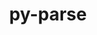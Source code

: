 ---
title: "py-parse"
layout: cache
categories: [package, develop]
meta: {"versions": ["1.18.0"], "compilers": ["gcc@=11.1.0", "gcc@=7.5.0", "oneapi@=2023.1.0", "oneapi@=2023.2.0"], "oss": ["ubuntu18.04", "ubuntu20.04"], "platforms": ["linux"], "targets": ["ppc64le", "x86_64", "x86_64_v3"], "stacks": ["e4s", "e4s-oneapi", "e4s-power", "radiuss", "root"], "num_specs": 66, "num_specs_by_stack": {"root": 66, "radiuss": 2, "e4s-power": 3, "e4s-oneapi": 6, "e4s": 3}}
spec_details: [{"hash": "rz4unrcblepcop4nh5i3uyufcxsdymmn", "compiler": "gcc@=7.5.0", "versions": ["1.18.0"], "os": "ubuntu18.04", "platform": "linux", "target": "x86_64", "variants": ["build_system=python_pip"], "stacks": ["root"], "size": "-", "tarball": "https://binaries.spack.io/develop/build_cache/linux-ubuntu18.04-x86_64/gcc-7.5.0/py-parse-1.18.0/linux-ubuntu18.04-x86_64-gcc-7.5.0-py-parse-1.18.0-rz4unrcblepcop4nh5i3uyufcxsdymmn.spack"}, {"hash": "kyl3nkyhlsfdf3lk2uqlliu63cqfvhsk", "compiler": "gcc@=7.5.0", "versions": ["1.18.0"], "os": "ubuntu18.04", "platform": "linux", "target": "x86_64", "variants": [], "stacks": ["root"], "size": "-", "tarball": "https://binaries.spack.io/develop/build_cache/linux-ubuntu18.04-x86_64/gcc-7.5.0/py-parse-1.18.0/linux-ubuntu18.04-x86_64-gcc-7.5.0-py-parse-1.18.0-kyl3nkyhlsfdf3lk2uqlliu63cqfvhsk.spack"}, {"hash": "575bzkvqwchywad36feg2fxufbtkmc2r", "compiler": "gcc@=7.5.0", "versions": ["1.18.0"], "os": "ubuntu18.04", "platform": "linux", "target": "x86_64", "variants": [], "stacks": ["root"], "size": "-", "tarball": "https://binaries.spack.io/develop/build_cache/linux-ubuntu18.04-x86_64/gcc-7.5.0/py-parse-1.18.0/linux-ubuntu18.04-x86_64-gcc-7.5.0-py-parse-1.18.0-575bzkvqwchywad36feg2fxufbtkmc2r.spack"}, {"hash": "hpqxjynv6snae2p4syyuktrzawhjzone", "compiler": "gcc@=7.5.0", "versions": ["1.18.0"], "os": "ubuntu18.04", "platform": "linux", "target": "x86_64", "variants": [], "stacks": ["root"], "size": "-", "tarball": "https://binaries.spack.io/develop/build_cache/linux-ubuntu18.04-x86_64/gcc-7.5.0/py-parse-1.18.0/linux-ubuntu18.04-x86_64-gcc-7.5.0-py-parse-1.18.0-hpqxjynv6snae2p4syyuktrzawhjzone.spack"}, {"hash": "3uj47xzp4uxrw5bjducnwkstglcsn5wr", "compiler": "gcc@=7.5.0", "versions": ["1.18.0"], "os": "ubuntu18.04", "platform": "linux", "target": "x86_64", "variants": [], "stacks": ["root"], "size": "-", "tarball": "https://binaries.spack.io/develop/build_cache/linux-ubuntu18.04-x86_64/gcc-7.5.0/py-parse-1.18.0/linux-ubuntu18.04-x86_64-gcc-7.5.0-py-parse-1.18.0-3uj47xzp4uxrw5bjducnwkstglcsn5wr.spack"}, {"hash": "z3p6wpibd6d662l2xisbcf3lqanx35ap", "compiler": "gcc@=7.5.0", "versions": ["1.18.0"], "os": "ubuntu18.04", "platform": "linux", "target": "x86_64", "variants": [], "stacks": ["root"], "size": "-", "tarball": "https://binaries.spack.io/develop/build_cache/linux-ubuntu18.04-x86_64/gcc-7.5.0/py-parse-1.18.0/linux-ubuntu18.04-x86_64-gcc-7.5.0-py-parse-1.18.0-z3p6wpibd6d662l2xisbcf3lqanx35ap.spack"}, {"hash": "onuozmrvc4tyeohfrt5bh25dlv6vejlf", "compiler": "gcc@=7.5.0", "versions": ["1.18.0"], "os": "ubuntu18.04", "platform": "linux", "target": "x86_64", "variants": [], "stacks": ["root"], "size": "-", "tarball": "https://binaries.spack.io/develop/build_cache/linux-ubuntu18.04-x86_64/gcc-7.5.0/py-parse-1.18.0/linux-ubuntu18.04-x86_64-gcc-7.5.0-py-parse-1.18.0-onuozmrvc4tyeohfrt5bh25dlv6vejlf.spack"}, {"hash": "fjj6vxmsj4aumpzo6snveqse6pgxfw7z", "compiler": "gcc@=7.5.0", "versions": ["1.18.0"], "os": "ubuntu18.04", "platform": "linux", "target": "x86_64", "variants": [], "stacks": ["root"], "size": "-", "tarball": "https://binaries.spack.io/develop/build_cache/linux-ubuntu18.04-x86_64/gcc-7.5.0/py-parse-1.18.0/linux-ubuntu18.04-x86_64-gcc-7.5.0-py-parse-1.18.0-fjj6vxmsj4aumpzo6snveqse6pgxfw7z.spack"}, {"hash": "4p2n5gw2kjqbxc7s6m5b7noa2k42u7wc", "compiler": "gcc@=7.5.0", "versions": ["1.18.0"], "os": "ubuntu18.04", "platform": "linux", "target": "x86_64", "variants": [], "stacks": ["root"], "size": "-", "tarball": "https://binaries.spack.io/develop/build_cache/linux-ubuntu18.04-x86_64/gcc-7.5.0/py-parse-1.18.0/linux-ubuntu18.04-x86_64-gcc-7.5.0-py-parse-1.18.0-4p2n5gw2kjqbxc7s6m5b7noa2k42u7wc.spack"}, {"hash": "67seop4qayppjf6jpqzkngcg6xojpd4n", "compiler": "gcc@=7.5.0", "versions": ["1.18.0"], "os": "ubuntu18.04", "platform": "linux", "target": "x86_64", "variants": [], "stacks": ["root"], "size": "-", "tarball": "https://binaries.spack.io/develop/build_cache/linux-ubuntu18.04-x86_64/gcc-7.5.0/py-parse-1.18.0/linux-ubuntu18.04-x86_64-gcc-7.5.0-py-parse-1.18.0-67seop4qayppjf6jpqzkngcg6xojpd4n.spack"}, {"hash": "4vk2lvgu3mha57hz2vyi4jwnnmgc6gx2", "compiler": "gcc@=7.5.0", "versions": ["1.18.0"], "os": "ubuntu18.04", "platform": "linux", "target": "x86_64", "variants": [], "stacks": ["root"], "size": "-", "tarball": "https://binaries.spack.io/develop/build_cache/linux-ubuntu18.04-x86_64/gcc-7.5.0/py-parse-1.18.0/linux-ubuntu18.04-x86_64-gcc-7.5.0-py-parse-1.18.0-4vk2lvgu3mha57hz2vyi4jwnnmgc6gx2.spack"}, {"hash": "3ie5k6l2bem6cx4niqxjxu6te5flcbcp", "compiler": "gcc@=7.5.0", "versions": ["1.18.0"], "os": "ubuntu18.04", "platform": "linux", "target": "x86_64", "variants": ["build_system=python_pip"], "stacks": ["root"], "size": "-", "tarball": "https://binaries.spack.io/develop/build_cache/linux-ubuntu18.04-x86_64/gcc-7.5.0/py-parse-1.18.0/linux-ubuntu18.04-x86_64-gcc-7.5.0-py-parse-1.18.0-3ie5k6l2bem6cx4niqxjxu6te5flcbcp.spack"}, {"hash": "vzxmhud2tdbfyls7oxec7dvibdbomuum", "compiler": "gcc@=7.5.0", "versions": ["1.18.0"], "os": "ubuntu18.04", "platform": "linux", "target": "x86_64", "variants": [], "stacks": ["root"], "size": "-", "tarball": "https://binaries.spack.io/develop/build_cache/linux-ubuntu18.04-x86_64/gcc-7.5.0/py-parse-1.18.0/linux-ubuntu18.04-x86_64-gcc-7.5.0-py-parse-1.18.0-vzxmhud2tdbfyls7oxec7dvibdbomuum.spack"}, {"hash": "3fqic7szhax6dbf23bglwbj2msauas2m", "compiler": "gcc@=7.5.0", "versions": ["1.18.0"], "os": "ubuntu18.04", "platform": "linux", "target": "x86_64", "variants": [], "stacks": ["root"], "size": "-", "tarball": "https://binaries.spack.io/develop/build_cache/linux-ubuntu18.04-x86_64/gcc-7.5.0/py-parse-1.18.0/linux-ubuntu18.04-x86_64-gcc-7.5.0-py-parse-1.18.0-3fqic7szhax6dbf23bglwbj2msauas2m.spack"}, {"hash": "ycvaq2pmjya3jc6qbn4ayw5ojfyhhsir", "compiler": "gcc@=7.5.0", "versions": ["1.18.0"], "os": "ubuntu18.04", "platform": "linux", "target": "x86_64", "variants": [], "stacks": ["root"], "size": "-", "tarball": "https://binaries.spack.io/develop/build_cache/linux-ubuntu18.04-x86_64/gcc-7.5.0/py-parse-1.18.0/linux-ubuntu18.04-x86_64-gcc-7.5.0-py-parse-1.18.0-ycvaq2pmjya3jc6qbn4ayw5ojfyhhsir.spack"}, {"hash": "goejamalp727dnyqsayyv7ucg57naxzq", "compiler": "gcc@=7.5.0", "versions": ["1.18.0"], "os": "ubuntu18.04", "platform": "linux", "target": "x86_64", "variants": [], "stacks": ["root"], "size": "-", "tarball": "https://binaries.spack.io/develop/build_cache/linux-ubuntu18.04-x86_64/gcc-7.5.0/py-parse-1.18.0/linux-ubuntu18.04-x86_64-gcc-7.5.0-py-parse-1.18.0-goejamalp727dnyqsayyv7ucg57naxzq.spack"}, {"hash": "24xtgnjespp2gqkli5bpw44wgcgp5w43", "compiler": "gcc@=7.5.0", "versions": ["1.18.0"], "os": "ubuntu18.04", "platform": "linux", "target": "x86_64", "variants": ["build_system=python_pip"], "stacks": ["root"], "size": "-", "tarball": "https://binaries.spack.io/develop/build_cache/linux-ubuntu18.04-x86_64/gcc-7.5.0/py-parse-1.18.0/linux-ubuntu18.04-x86_64-gcc-7.5.0-py-parse-1.18.0-24xtgnjespp2gqkli5bpw44wgcgp5w43.spack"}, {"hash": "yvwlyva7xnzglggco55olscihbhuop6x", "compiler": "gcc@=7.5.0", "versions": ["1.18.0"], "os": "ubuntu18.04", "platform": "linux", "target": "x86_64", "variants": [], "stacks": ["root"], "size": "-", "tarball": "https://binaries.spack.io/develop/build_cache/linux-ubuntu18.04-x86_64/gcc-7.5.0/py-parse-1.18.0/linux-ubuntu18.04-x86_64-gcc-7.5.0-py-parse-1.18.0-yvwlyva7xnzglggco55olscihbhuop6x.spack"}, {"hash": "dhpfu6dbj6wnpbtv4yieuf5odqeauorc", "compiler": "gcc@=7.5.0", "versions": ["1.18.0"], "os": "ubuntu18.04", "platform": "linux", "target": "x86_64", "variants": ["build_system=python_pip"], "stacks": ["root"], "size": "-", "tarball": "https://binaries.spack.io/develop/build_cache/linux-ubuntu18.04-x86_64/gcc-7.5.0/py-parse-1.18.0/linux-ubuntu18.04-x86_64-gcc-7.5.0-py-parse-1.18.0-dhpfu6dbj6wnpbtv4yieuf5odqeauorc.spack"}, {"hash": "ypsplnvyd6ennhfmvtabnnjd66x7uccg", "compiler": "gcc@=7.5.0", "versions": ["1.18.0"], "os": "ubuntu18.04", "platform": "linux", "target": "x86_64", "variants": [], "stacks": ["root"], "size": "-", "tarball": "https://binaries.spack.io/develop/build_cache/linux-ubuntu18.04-x86_64/gcc-7.5.0/py-parse-1.18.0/linux-ubuntu18.04-x86_64-gcc-7.5.0-py-parse-1.18.0-ypsplnvyd6ennhfmvtabnnjd66x7uccg.spack"}, {"hash": "i4b5u7escyvcrhzoqsndcgf77r23dbln", "compiler": "gcc@=7.5.0", "versions": ["1.18.0"], "os": "ubuntu18.04", "platform": "linux", "target": "x86_64", "variants": [], "stacks": ["root"], "size": "-", "tarball": "https://binaries.spack.io/develop/build_cache/linux-ubuntu18.04-x86_64/gcc-7.5.0/py-parse-1.18.0/linux-ubuntu18.04-x86_64-gcc-7.5.0-py-parse-1.18.0-i4b5u7escyvcrhzoqsndcgf77r23dbln.spack"}, {"hash": "r4xxenm2ldonzszfxue54rwbiv7tvt6i", "compiler": "gcc@=7.5.0", "versions": ["1.18.0"], "os": "ubuntu18.04", "platform": "linux", "target": "x86_64", "variants": [], "stacks": ["root"], "size": "-", "tarball": "https://binaries.spack.io/develop/build_cache/linux-ubuntu18.04-x86_64/gcc-7.5.0/py-parse-1.18.0/linux-ubuntu18.04-x86_64-gcc-7.5.0-py-parse-1.18.0-r4xxenm2ldonzszfxue54rwbiv7tvt6i.spack"}, {"hash": "r2dskkni2v4cxjjlqeao2wg4zu53bpi2", "compiler": "gcc@=7.5.0", "versions": ["1.18.0"], "os": "ubuntu18.04", "platform": "linux", "target": "x86_64", "variants": [], "stacks": ["root"], "size": "-", "tarball": "https://binaries.spack.io/develop/build_cache/linux-ubuntu18.04-x86_64/gcc-7.5.0/py-parse-1.18.0/linux-ubuntu18.04-x86_64-gcc-7.5.0-py-parse-1.18.0-r2dskkni2v4cxjjlqeao2wg4zu53bpi2.spack"}, {"hash": "se65a5hp6bvrxxohtnoc52xsqfcvqb5m", "compiler": "gcc@=7.5.0", "versions": ["1.18.0"], "os": "ubuntu18.04", "platform": "linux", "target": "x86_64", "variants": [], "stacks": ["root"], "size": "-", "tarball": "https://binaries.spack.io/develop/build_cache/linux-ubuntu18.04-x86_64/gcc-7.5.0/py-parse-1.18.0/linux-ubuntu18.04-x86_64-gcc-7.5.0-py-parse-1.18.0-se65a5hp6bvrxxohtnoc52xsqfcvqb5m.spack"}, {"hash": "l5bsxiap5zeldfr57unrmil3xdb5cli2", "compiler": "gcc@=7.5.0", "versions": ["1.18.0"], "os": "ubuntu18.04", "platform": "linux", "target": "x86_64", "variants": [], "stacks": ["root"], "size": "-", "tarball": "https://binaries.spack.io/develop/build_cache/linux-ubuntu18.04-x86_64/gcc-7.5.0/py-parse-1.18.0/linux-ubuntu18.04-x86_64-gcc-7.5.0-py-parse-1.18.0-l5bsxiap5zeldfr57unrmil3xdb5cli2.spack"}, {"hash": "eo5q7c34bdezkyptupnz6rmq6sr6jy7k", "compiler": "gcc@=7.5.0", "versions": ["1.18.0"], "os": "ubuntu18.04", "platform": "linux", "target": "x86_64", "variants": [], "stacks": ["root"], "size": "-", "tarball": "https://binaries.spack.io/develop/build_cache/linux-ubuntu18.04-x86_64/gcc-7.5.0/py-parse-1.18.0/linux-ubuntu18.04-x86_64-gcc-7.5.0-py-parse-1.18.0-eo5q7c34bdezkyptupnz6rmq6sr6jy7k.spack"}, {"hash": "lmsfufq76mk47c3xj25owjk52ftocyhm", "compiler": "gcc@=7.5.0", "versions": ["1.18.0"], "os": "ubuntu18.04", "platform": "linux", "target": "x86_64", "variants": [], "stacks": ["root"], "size": "-", "tarball": "https://binaries.spack.io/develop/build_cache/linux-ubuntu18.04-x86_64/gcc-7.5.0/py-parse-1.18.0/linux-ubuntu18.04-x86_64-gcc-7.5.0-py-parse-1.18.0-lmsfufq76mk47c3xj25owjk52ftocyhm.spack"}, {"hash": "qdbavphmoblsg7zmx7cxwkfiq7jujnsx", "compiler": "gcc@=7.5.0", "versions": ["1.18.0"], "os": "ubuntu18.04", "platform": "linux", "target": "x86_64", "variants": [], "stacks": ["root"], "size": "-", "tarball": "https://binaries.spack.io/develop/build_cache/linux-ubuntu18.04-x86_64/gcc-7.5.0/py-parse-1.18.0/linux-ubuntu18.04-x86_64-gcc-7.5.0-py-parse-1.18.0-qdbavphmoblsg7zmx7cxwkfiq7jujnsx.spack"}, {"hash": "4ndbty7dqtcq3kxnyqgyedvtquelhv2c", "compiler": "gcc@=7.5.0", "versions": ["1.18.0"], "os": "ubuntu18.04", "platform": "linux", "target": "x86_64", "variants": [], "stacks": ["root"], "size": "-", "tarball": "https://binaries.spack.io/develop/build_cache/linux-ubuntu18.04-x86_64/gcc-7.5.0/py-parse-1.18.0/linux-ubuntu18.04-x86_64-gcc-7.5.0-py-parse-1.18.0-4ndbty7dqtcq3kxnyqgyedvtquelhv2c.spack"}, {"hash": "pzpdpbwravhyrpb4bounffmok35t7eye", "compiler": "gcc@=7.5.0", "versions": ["1.18.0"], "os": "ubuntu18.04", "platform": "linux", "target": "x86_64", "variants": [], "stacks": ["root"], "size": "-", "tarball": "https://binaries.spack.io/develop/build_cache/linux-ubuntu18.04-x86_64/gcc-7.5.0/py-parse-1.18.0/linux-ubuntu18.04-x86_64-gcc-7.5.0-py-parse-1.18.0-pzpdpbwravhyrpb4bounffmok35t7eye.spack"}, {"hash": "w5gqskhpzb4r6aaexb2u6jcys5n5tl3j", "compiler": "gcc@=7.5.0", "versions": ["1.18.0"], "os": "ubuntu18.04", "platform": "linux", "target": "x86_64", "variants": [], "stacks": ["root"], "size": "-", "tarball": "https://binaries.spack.io/develop/build_cache/linux-ubuntu18.04-x86_64/gcc-7.5.0/py-parse-1.18.0/linux-ubuntu18.04-x86_64-gcc-7.5.0-py-parse-1.18.0-w5gqskhpzb4r6aaexb2u6jcys5n5tl3j.spack"}, {"hash": "rnaibavw2qlavwvtm7mpntwst5uv6tcv", "compiler": "gcc@=7.5.0", "versions": ["1.18.0"], "os": "ubuntu18.04", "platform": "linux", "target": "x86_64", "variants": [], "stacks": ["root"], "size": "-", "tarball": "https://binaries.spack.io/develop/build_cache/linux-ubuntu18.04-x86_64/gcc-7.5.0/py-parse-1.18.0/linux-ubuntu18.04-x86_64-gcc-7.5.0-py-parse-1.18.0-rnaibavw2qlavwvtm7mpntwst5uv6tcv.spack"}, {"hash": "5ebip5hqd2c6jd7cfzktug644444ywkt", "compiler": "gcc@=7.5.0", "versions": ["1.18.0"], "os": "ubuntu18.04", "platform": "linux", "target": "x86_64", "variants": [], "stacks": ["root"], "size": "-", "tarball": "https://binaries.spack.io/develop/build_cache/linux-ubuntu18.04-x86_64/gcc-7.5.0/py-parse-1.18.0/linux-ubuntu18.04-x86_64-gcc-7.5.0-py-parse-1.18.0-5ebip5hqd2c6jd7cfzktug644444ywkt.spack"}, {"hash": "ras4r42kb7g2p3tmizes5e3k2opremco", "compiler": "gcc@=7.5.0", "versions": ["1.18.0"], "os": "ubuntu18.04", "platform": "linux", "target": "x86_64", "variants": [], "stacks": ["root"], "size": "-", "tarball": "https://binaries.spack.io/develop/build_cache/linux-ubuntu18.04-x86_64/gcc-7.5.0/py-parse-1.18.0/linux-ubuntu18.04-x86_64-gcc-7.5.0-py-parse-1.18.0-ras4r42kb7g2p3tmizes5e3k2opremco.spack"}, {"hash": "wnxzus6hgs3hc5wp6hzf4ofhb5oglmqk", "compiler": "gcc@=7.5.0", "versions": ["1.18.0"], "os": "ubuntu18.04", "platform": "linux", "target": "x86_64_v3", "variants": ["build_system=python_pip"], "stacks": ["root"], "size": "-", "tarball": "https://binaries.spack.io/develop/build_cache/linux-ubuntu18.04-x86_64_v3/gcc-7.5.0/py-parse-1.18.0/linux-ubuntu18.04-x86_64_v3-gcc-7.5.0-py-parse-1.18.0-wnxzus6hgs3hc5wp6hzf4ofhb5oglmqk.spack"}, {"hash": "kkivgskiqkua3rfnhqxprznqlv5tp22x", "compiler": "gcc@=7.5.0", "versions": ["1.18.0"], "os": "ubuntu18.04", "platform": "linux", "target": "x86_64_v3", "variants": ["build_system=python_pip"], "stacks": ["root"], "size": "-", "tarball": "https://binaries.spack.io/develop/build_cache/linux-ubuntu18.04-x86_64_v3/gcc-7.5.0/py-parse-1.18.0/linux-ubuntu18.04-x86_64_v3-gcc-7.5.0-py-parse-1.18.0-kkivgskiqkua3rfnhqxprznqlv5tp22x.spack"}, {"hash": "4t4dglobcavxqfdobk7ha5rucd3eubkf", "compiler": "gcc@=7.5.0", "versions": ["1.18.0"], "os": "ubuntu18.04", "platform": "linux", "target": "x86_64_v3", "variants": ["build_system=python_pip"], "stacks": ["root"], "size": "-", "tarball": "https://binaries.spack.io/develop/build_cache/linux-ubuntu18.04-x86_64_v3/gcc-7.5.0/py-parse-1.18.0/linux-ubuntu18.04-x86_64_v3-gcc-7.5.0-py-parse-1.18.0-4t4dglobcavxqfdobk7ha5rucd3eubkf.spack"}, {"hash": "ehx5mkhrcckr2xdv7bwx2yliknc762az", "compiler": "gcc@=7.5.0", "versions": ["1.18.0"], "os": "ubuntu18.04", "platform": "linux", "target": "x86_64_v3", "variants": ["build_system=python_pip"], "stacks": ["root"], "size": "-", "tarball": "https://binaries.spack.io/develop/build_cache/linux-ubuntu18.04-x86_64_v3/gcc-7.5.0/py-parse-1.18.0/linux-ubuntu18.04-x86_64_v3-gcc-7.5.0-py-parse-1.18.0-ehx5mkhrcckr2xdv7bwx2yliknc762az.spack"}, {"hash": "wzs76rqzxsvuqxskk6bmg6i573g5jmj3", "compiler": "gcc@=7.5.0", "versions": ["1.18.0"], "os": "ubuntu18.04", "platform": "linux", "target": "x86_64_v3", "variants": ["build_system=python_pip"], "stacks": ["root"], "size": "-", "tarball": "https://binaries.spack.io/develop/build_cache/linux-ubuntu18.04-x86_64_v3/gcc-7.5.0/py-parse-1.18.0/linux-ubuntu18.04-x86_64_v3-gcc-7.5.0-py-parse-1.18.0-wzs76rqzxsvuqxskk6bmg6i573g5jmj3.spack"}, {"hash": "2mlzl3vgo3tbj4bihyxlk64neggmsb63", "compiler": "gcc@=7.5.0", "versions": ["1.18.0"], "os": "ubuntu18.04", "platform": "linux", "target": "x86_64_v3", "variants": ["build_system=python_pip"], "stacks": ["root"], "size": "-", "tarball": "https://binaries.spack.io/develop/build_cache/linux-ubuntu18.04-x86_64_v3/gcc-7.5.0/py-parse-1.18.0/linux-ubuntu18.04-x86_64_v3-gcc-7.5.0-py-parse-1.18.0-2mlzl3vgo3tbj4bihyxlk64neggmsb63.spack"}, {"hash": "oumzzox4tmfwvklflnuwgxcstjwke5dh", "compiler": "gcc@=7.5.0", "versions": ["1.18.0"], "os": "ubuntu18.04", "platform": "linux", "target": "x86_64_v3", "variants": ["build_system=python_pip"], "stacks": ["root"], "size": "-", "tarball": "https://binaries.spack.io/develop/build_cache/linux-ubuntu18.04-x86_64_v3/gcc-7.5.0/py-parse-1.18.0/linux-ubuntu18.04-x86_64_v3-gcc-7.5.0-py-parse-1.18.0-oumzzox4tmfwvklflnuwgxcstjwke5dh.spack"}, {"hash": "vqt5okqqlqazosnr2loeqa7q76xs2t37", "compiler": "gcc@=7.5.0", "versions": ["1.18.0"], "os": "ubuntu18.04", "platform": "linux", "target": "x86_64_v3", "variants": ["build_system=python_pip"], "stacks": ["root", "radiuss"], "size": "-", "tarball": "https://binaries.spack.io/develop/build_cache/linux-ubuntu18.04-x86_64_v3/gcc-7.5.0/py-parse-1.18.0/linux-ubuntu18.04-x86_64_v3-gcc-7.5.0-py-parse-1.18.0-vqt5okqqlqazosnr2loeqa7q76xs2t37.spack"}, {"hash": "sen4tyvzvoziyh3qyfpnpa7u2bnu5tsg", "compiler": "gcc@=7.5.0", "versions": ["1.18.0"], "os": "ubuntu18.04", "platform": "linux", "target": "x86_64_v3", "variants": ["build_system=python_pip"], "stacks": ["root"], "size": "-", "tarball": "https://binaries.spack.io/develop/build_cache/linux-ubuntu18.04-x86_64_v3/gcc-7.5.0/py-parse-1.18.0/linux-ubuntu18.04-x86_64_v3-gcc-7.5.0-py-parse-1.18.0-sen4tyvzvoziyh3qyfpnpa7u2bnu5tsg.spack"}, {"hash": "ylsy7c3zeuo2a7ckhhtgxopsrzxmn64c", "compiler": "gcc@=7.5.0", "versions": ["1.18.0"], "os": "ubuntu18.04", "platform": "linux", "target": "x86_64_v3", "variants": ["build_system=python_pip"], "stacks": ["root", "radiuss"], "size": "-", "tarball": "https://binaries.spack.io/develop/build_cache/linux-ubuntu18.04-x86_64_v3/gcc-7.5.0/py-parse-1.18.0/linux-ubuntu18.04-x86_64_v3-gcc-7.5.0-py-parse-1.18.0-ylsy7c3zeuo2a7ckhhtgxopsrzxmn64c.spack"}, {"hash": "27gassf7vtlbmrvook2atxcudlc3klzb", "compiler": "gcc@=11.1.0", "versions": ["1.18.0"], "os": "ubuntu20.04", "platform": "linux", "target": "ppc64le", "variants": ["build_system=python_pip"], "stacks": ["root", "e4s-power"], "size": "-", "tarball": "https://binaries.spack.io/develop/build_cache/linux-ubuntu20.04-ppc64le/gcc-11.1.0/py-parse-1.18.0/linux-ubuntu20.04-ppc64le-gcc-11.1.0-py-parse-1.18.0-27gassf7vtlbmrvook2atxcudlc3klzb.spack"}, {"hash": "rhrrcaa3aysmenbsdao6vpn7yewf4bno", "compiler": "gcc@=11.1.0", "versions": ["1.18.0"], "os": "ubuntu20.04", "platform": "linux", "target": "ppc64le", "variants": ["build_system=python_pip"], "stacks": ["root"], "size": "-", "tarball": "https://binaries.spack.io/develop/build_cache/linux-ubuntu20.04-ppc64le/gcc-11.1.0/py-parse-1.18.0/linux-ubuntu20.04-ppc64le-gcc-11.1.0-py-parse-1.18.0-rhrrcaa3aysmenbsdao6vpn7yewf4bno.spack"}, {"hash": "hluhz74gbynqehdtiopailhxmfavd27b", "compiler": "gcc@=11.1.0", "versions": ["1.18.0"], "os": "ubuntu20.04", "platform": "linux", "target": "ppc64le", "variants": ["build_system=python_pip"], "stacks": ["root", "e4s-power"], "size": "-", "tarball": "https://binaries.spack.io/develop/build_cache/linux-ubuntu20.04-ppc64le/gcc-11.1.0/py-parse-1.18.0/linux-ubuntu20.04-ppc64le-gcc-11.1.0-py-parse-1.18.0-hluhz74gbynqehdtiopailhxmfavd27b.spack"}, {"hash": "aostdrnbmicn32wmxg4yzhaujalnarnn", "compiler": "gcc@=11.1.0", "versions": ["1.18.0"], "os": "ubuntu20.04", "platform": "linux", "target": "ppc64le", "variants": ["build_system=python_pip"], "stacks": ["root"], "size": "-", "tarball": "https://binaries.spack.io/develop/build_cache/linux-ubuntu20.04-ppc64le/gcc-11.1.0/py-parse-1.18.0/linux-ubuntu20.04-ppc64le-gcc-11.1.0-py-parse-1.18.0-aostdrnbmicn32wmxg4yzhaujalnarnn.spack"}, {"hash": "dp65gvcqmmocfg74wod4s6ywai2adc3t", "compiler": "gcc@=11.1.0", "versions": ["1.18.0"], "os": "ubuntu20.04", "platform": "linux", "target": "ppc64le", "variants": ["build_system=python_pip"], "stacks": ["root"], "size": "-", "tarball": "https://binaries.spack.io/develop/build_cache/linux-ubuntu20.04-ppc64le/gcc-11.1.0/py-parse-1.18.0/linux-ubuntu20.04-ppc64le-gcc-11.1.0-py-parse-1.18.0-dp65gvcqmmocfg74wod4s6ywai2adc3t.spack"}, {"hash": "oiy6vef326ejbqbcd6cgmfhfdouqcxiz", "compiler": "gcc@=11.1.0", "versions": ["1.18.0"], "os": "ubuntu20.04", "platform": "linux", "target": "ppc64le", "variants": ["build_system=python_pip"], "stacks": ["root"], "size": "-", "tarball": "https://binaries.spack.io/develop/build_cache/linux-ubuntu20.04-ppc64le/gcc-11.1.0/py-parse-1.18.0/linux-ubuntu20.04-ppc64le-gcc-11.1.0-py-parse-1.18.0-oiy6vef326ejbqbcd6cgmfhfdouqcxiz.spack"}, {"hash": "tigo5xnswjcpavxgtnp4zeyvwlc6afqr", "compiler": "gcc@=11.1.0", "versions": ["1.18.0"], "os": "ubuntu20.04", "platform": "linux", "target": "ppc64le", "variants": ["build_system=python_pip"], "stacks": ["root"], "size": "-", "tarball": "https://binaries.spack.io/develop/build_cache/linux-ubuntu20.04-ppc64le/gcc-11.1.0/py-parse-1.18.0/linux-ubuntu20.04-ppc64le-gcc-11.1.0-py-parse-1.18.0-tigo5xnswjcpavxgtnp4zeyvwlc6afqr.spack"}, {"hash": "wcuqvw2nkoa3oebzv2izmiqtbi35gq7d", "compiler": "gcc@=11.1.0", "versions": ["1.18.0"], "os": "ubuntu20.04", "platform": "linux", "target": "ppc64le", "variants": ["build_system=python_pip"], "stacks": ["root"], "size": "-", "tarball": "https://binaries.spack.io/develop/build_cache/linux-ubuntu20.04-ppc64le/gcc-11.1.0/py-parse-1.18.0/linux-ubuntu20.04-ppc64le-gcc-11.1.0-py-parse-1.18.0-wcuqvw2nkoa3oebzv2izmiqtbi35gq7d.spack"}, {"hash": "mczfpqkpwfnoactb7gngo6k7mkqrr2tm", "compiler": "gcc@=11.1.0", "versions": ["1.18.0"], "os": "ubuntu20.04", "platform": "linux", "target": "ppc64le", "variants": ["build_system=python_pip"], "stacks": ["root", "e4s-power"], "size": "-", "tarball": "https://binaries.spack.io/develop/build_cache/linux-ubuntu20.04-ppc64le/gcc-11.1.0/py-parse-1.18.0/linux-ubuntu20.04-ppc64le-gcc-11.1.0-py-parse-1.18.0-mczfpqkpwfnoactb7gngo6k7mkqrr2tm.spack"}, {"hash": "tfatp5kzlpthfgedycutghiwfrt2ukmd", "compiler": "oneapi@=2023.1.0", "versions": ["1.18.0"], "os": "ubuntu20.04", "platform": "linux", "target": "x86_64", "variants": ["build_system=python_pip"], "stacks": ["root", "e4s-oneapi"], "size": "-", "tarball": "https://binaries.spack.io/develop/build_cache/linux-ubuntu20.04-x86_64/oneapi-2023.1.0/py-parse-1.18.0/linux-ubuntu20.04-x86_64-oneapi-2023.1.0-py-parse-1.18.0-tfatp5kzlpthfgedycutghiwfrt2ukmd.spack"}, {"hash": "yr7bebgk55edk7iyexufp6z6qrxuhotb", "compiler": "oneapi@=2023.1.0", "versions": ["1.18.0"], "os": "ubuntu20.04", "platform": "linux", "target": "x86_64", "variants": ["build_system=python_pip"], "stacks": ["root", "e4s-oneapi"], "size": "-", "tarball": "https://binaries.spack.io/develop/build_cache/linux-ubuntu20.04-x86_64/oneapi-2023.1.0/py-parse-1.18.0/linux-ubuntu20.04-x86_64-oneapi-2023.1.0-py-parse-1.18.0-yr7bebgk55edk7iyexufp6z6qrxuhotb.spack"}, {"hash": "aa7z3zh524n4ue7vksdl2fecthhsbwrq", "compiler": "oneapi@=2023.2.0", "versions": ["1.18.0"], "os": "ubuntu20.04", "platform": "linux", "target": "x86_64", "variants": ["build_system=python_pip"], "stacks": ["root", "e4s-oneapi"], "size": "-", "tarball": "https://binaries.spack.io/develop/build_cache/linux-ubuntu20.04-x86_64/oneapi-2023.2.0/py-parse-1.18.0/linux-ubuntu20.04-x86_64-oneapi-2023.2.0-py-parse-1.18.0-aa7z3zh524n4ue7vksdl2fecthhsbwrq.spack"}, {"hash": "xgibg2pgfeyagbcf6odqt55w7fmltfig", "compiler": "oneapi@=2023.2.0", "versions": ["1.18.0"], "os": "ubuntu20.04", "platform": "linux", "target": "x86_64", "variants": ["build_system=python_pip"], "stacks": ["root", "e4s-oneapi"], "size": "-", "tarball": "https://binaries.spack.io/develop/build_cache/linux-ubuntu20.04-x86_64/oneapi-2023.2.0/py-parse-1.18.0/linux-ubuntu20.04-x86_64-oneapi-2023.2.0-py-parse-1.18.0-xgibg2pgfeyagbcf6odqt55w7fmltfig.spack"}, {"hash": "wjy3oblvti2gddeinapletugpzfajqld", "compiler": "oneapi@=2023.2.0", "versions": ["1.18.0"], "os": "ubuntu20.04", "platform": "linux", "target": "x86_64", "variants": ["build_system=python_pip"], "stacks": ["root", "e4s-oneapi"], "size": "-", "tarball": "https://binaries.spack.io/develop/build_cache/linux-ubuntu20.04-x86_64/oneapi-2023.2.0/py-parse-1.18.0/linux-ubuntu20.04-x86_64-oneapi-2023.2.0-py-parse-1.18.0-wjy3oblvti2gddeinapletugpzfajqld.spack"}, {"hash": "lbjzoowchsrywmtq6zk3ony2jrylstym", "compiler": "oneapi@=2023.2.0", "versions": ["1.18.0"], "os": "ubuntu20.04", "platform": "linux", "target": "x86_64", "variants": ["build_system=python_pip"], "stacks": ["root", "e4s-oneapi"], "size": "-", "tarball": "https://binaries.spack.io/develop/build_cache/linux-ubuntu20.04-x86_64/oneapi-2023.2.0/py-parse-1.18.0/linux-ubuntu20.04-x86_64-oneapi-2023.2.0-py-parse-1.18.0-lbjzoowchsrywmtq6zk3ony2jrylstym.spack"}, {"hash": "452cammw23esp4zcctisfmwa4lgc2tiv", "compiler": "gcc@=11.1.0", "versions": ["1.18.0"], "os": "ubuntu20.04", "platform": "linux", "target": "x86_64_v3", "variants": ["build_system=python_pip"], "stacks": ["root"], "size": "-", "tarball": "https://binaries.spack.io/develop/build_cache/linux-ubuntu20.04-x86_64_v3/gcc-11.1.0/py-parse-1.18.0/linux-ubuntu20.04-x86_64_v3-gcc-11.1.0-py-parse-1.18.0-452cammw23esp4zcctisfmwa4lgc2tiv.spack"}, {"hash": "vann2cu4sttjsufynjqdv6c6d6moplt2", "compiler": "gcc@=11.1.0", "versions": ["1.18.0"], "os": "ubuntu20.04", "platform": "linux", "target": "x86_64_v3", "variants": ["build_system=python_pip"], "stacks": ["root"], "size": "-", "tarball": "https://binaries.spack.io/develop/build_cache/linux-ubuntu20.04-x86_64_v3/gcc-11.1.0/py-parse-1.18.0/linux-ubuntu20.04-x86_64_v3-gcc-11.1.0-py-parse-1.18.0-vann2cu4sttjsufynjqdv6c6d6moplt2.spack"}, {"hash": "cuekwzq5r7jdj73ruebsysr4vmrunmtw", "compiler": "gcc@=11.1.0", "versions": ["1.18.0"], "os": "ubuntu20.04", "platform": "linux", "target": "x86_64_v3", "variants": ["build_system=python_pip"], "stacks": ["root"], "size": "-", "tarball": "https://binaries.spack.io/develop/build_cache/linux-ubuntu20.04-x86_64_v3/gcc-11.1.0/py-parse-1.18.0/linux-ubuntu20.04-x86_64_v3-gcc-11.1.0-py-parse-1.18.0-cuekwzq5r7jdj73ruebsysr4vmrunmtw.spack"}, {"hash": "kfxwsq5dankt5jw4calu6lyqm3vnfmmb", "compiler": "gcc@=11.1.0", "versions": ["1.18.0"], "os": "ubuntu20.04", "platform": "linux", "target": "x86_64_v3", "variants": ["build_system=python_pip"], "stacks": ["root", "e4s"], "size": "-", "tarball": "https://binaries.spack.io/develop/build_cache/linux-ubuntu20.04-x86_64_v3/gcc-11.1.0/py-parse-1.18.0/linux-ubuntu20.04-x86_64_v3-gcc-11.1.0-py-parse-1.18.0-kfxwsq5dankt5jw4calu6lyqm3vnfmmb.spack"}, {"hash": "ouok6lzxfj2wng6a4w7m764rnwhwvsel", "compiler": "gcc@=11.1.0", "versions": ["1.18.0"], "os": "ubuntu20.04", "platform": "linux", "target": "x86_64_v3", "variants": ["build_system=python_pip"], "stacks": ["root", "e4s"], "size": "-", "tarball": "https://binaries.spack.io/develop/build_cache/linux-ubuntu20.04-x86_64_v3/gcc-11.1.0/py-parse-1.18.0/linux-ubuntu20.04-x86_64_v3-gcc-11.1.0-py-parse-1.18.0-ouok6lzxfj2wng6a4w7m764rnwhwvsel.spack"}, {"hash": "3vpz6ahhjdfoutcgh443dxpgdgobpas3", "compiler": "gcc@=11.1.0", "versions": ["1.18.0"], "os": "ubuntu20.04", "platform": "linux", "target": "x86_64_v3", "variants": ["build_system=python_pip"], "stacks": ["root"], "size": "-", "tarball": "https://binaries.spack.io/develop/build_cache/linux-ubuntu20.04-x86_64_v3/gcc-11.1.0/py-parse-1.18.0/linux-ubuntu20.04-x86_64_v3-gcc-11.1.0-py-parse-1.18.0-3vpz6ahhjdfoutcgh443dxpgdgobpas3.spack"}, {"hash": "uhl4ugen77tfn6acat727djerbykzkhh", "compiler": "gcc@=11.1.0", "versions": ["1.18.0"], "os": "ubuntu20.04", "platform": "linux", "target": "x86_64_v3", "variants": ["build_system=python_pip"], "stacks": ["root", "e4s"], "size": "-", "tarball": "https://binaries.spack.io/develop/build_cache/linux-ubuntu20.04-x86_64_v3/gcc-11.1.0/py-parse-1.18.0/linux-ubuntu20.04-x86_64_v3-gcc-11.1.0-py-parse-1.18.0-uhl4ugen77tfn6acat727djerbykzkhh.spack"}]
---